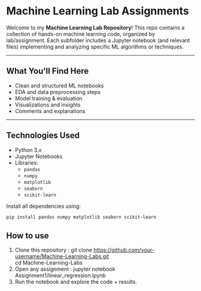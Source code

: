 #  Machine Learning Lab Assignments

Welcome to my **Machine Learning Lab Repository**! This repo contains a collection of hands-on machine learning code, organized by lab/assignment. Each subfolder includes a Jupyter notebook (and relevant files) implementing and analyzing specific ML algorithms or techniques.

---

##  What You'll Find Here

-  Clean and structured ML notebooks
-  EDA and data preprocessing steps
-  Model training & evaluation
-  Visualizations and insights
-  Comments and explanations

---

##  Technologies Used

- Python 3.x  
- Jupyter Notebooks  
- Libraries:  
  - `pandas`  
  - `numpy`  
  - `matplotlib`  
  - `seaborn`  
  - `scikit-learn`

Install all dependencies using:

```bash
pip install pandas numpy matplotlib seaborn scikit-learn
```

## How to use
1. Clone this repository : git clone https://github.com/your-username/Machine-Learning-Labs.git<br>
cd Machine-Learning-Labs
2. Open any assignment : jupyter notebook Assignment1/linear_regression.ipynb
3. Run the notebook and explore the code + results.

